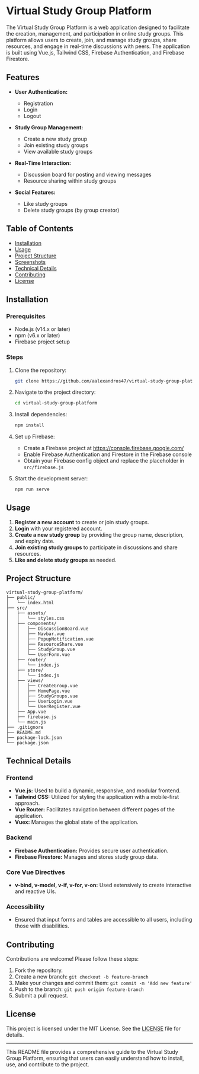 # Virtual Study Group Platform

The Virtual Study Group Platform is a web application designed to facilitate the creation, management, and participation in online study groups. This platform allows users to create, join, and manage study groups, share resources, and engage in real-time discussions with peers. The application is built using Vue.js, Tailwind CSS, Firebase Authentication, and Firebase Firestore.

## Features

- **User Authentication:**
  - Registration
  - Login
  - Logout

- **Study Group Management:**
  - Create a new study group
  - Join existing study groups
  - View available study groups

- **Real-Time Interaction:**
  - Discussion board for posting and viewing messages
  - Resource sharing within study groups

- **Social Features:**
  - Like study groups
  - Delete study groups (by group creator)

## Table of Contents

- [Installation](#installation)
- [Usage](#usage)
- [Project Structure](#project-structure)
- [Screenshots](#screenshots)
- [Technical Details](#technical-details)
- [Contributing](#contributing)
- [License](#license)

## Installation

### Prerequisites

- Node.js (v14.x or later)
- npm (v6.x or later)
- Firebase project setup

### Steps

1. Clone the repository:

   ```bash
   git clone https://github.com/aalexandros47/virtual-study-group-platform.git
   ```

2. Navigate to the project directory:

   ```bash
   cd virtual-study-group-platform
   ```

3. Install dependencies:

   ```bash
   npm install
   ```

4. Set up Firebase:

   - Create a Firebase project at https://console.firebase.google.com/
   - Enable Firebase Authentication and Firestore in the Firebase console
   - Obtain your Firebase config object and replace the placeholder in `src/firebase.js`

5. Start the development server:

   ```bash
   npm run serve
   ```

## Usage

1. **Register a new account** to create or join study groups.
2. **Login** with your registered account.
3. **Create a new study group** by providing the group name, description, and expiry date.
4. **Join existing study groups** to participate in discussions and share resources.
5. **Like and delete study groups** as needed.

## Project Structure

```
virtual-study-group-platform/
├── public/
│   └── index.html
├── src/
│   ├── assets/
│   │   └── styles.css
│   ├── components/
│   │   ├── DiscussionBoard.vue
│   │   ├── Navbar.vue
│   │   ├── PopupNotification.vue
│   │   ├── ResourceShare.vue
│   │   ├── StudyGroup.vue
│   │   └── UserForm.vue
│   ├── router/
│   │   └── index.js
│   ├── store/
│   │   └── index.js
│   ├── views/
│   │   ├── CreateGroup.vue
│   │   ├── HomePage.vue
│   │   ├── StudyGroups.vue
│   │   ├── UserLogin.vue
│   │   └── UserRegister.vue
│   ├── App.vue
│   ├── firebase.js
│   └── main.js
├── .gitignore
├── README.md
├── package-lock.json
└── package.json
```

## Technical Details

### Frontend

- **Vue.js:** Used to build a dynamic, responsive, and modular frontend.
- **Tailwind CSS:** Utilized for styling the application with a mobile-first approach.
- **Vue Router:** Facilitates navigation between different pages of the application.
- **Vuex:** Manages the global state of the application.

### Backend

- **Firebase Authentication:** Provides secure user authentication.
- **Firebase Firestore:** Manages and stores study group data.

### Core Vue Directives

- **v-bind, v-model, v-if, v-for, v-on:** Used extensively to create interactive and reactive UIs.

### Accessibility

- Ensured that input forms and tables are accessible to all users, including those with disabilities.

## Contributing

Contributions are welcome! Please follow these steps:

1. Fork the repository.
2. Create a new branch: `git checkout -b feature-branch`
3. Make your changes and commit them: `git commit -m 'Add new feature'`
4. Push to the branch: `git push origin feature-branch`
5. Submit a pull request.

## License

This project is licensed under the MIT License. See the [LICENSE](LICENSE) file for details.

---

This README file provides a comprehensive guide to the Virtual Study Group Platform, ensuring that users can easily understand how to install, use, and contribute to the project.
